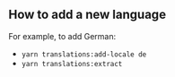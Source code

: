 ## How to add a new language

For example, to add German:

- `yarn translations:add-locale de`
- `yarn translations:extract`
